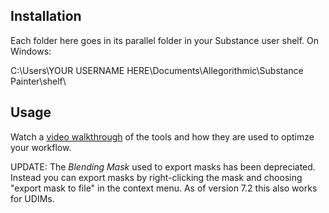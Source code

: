 <h2>Installation</h2>

Each folder here goes in its parallel folder in your Substance user shelf. On Windows:<p>

C:\Users\YOUR USERNAME HERE\Documents\Allegorithmic\Substance Painter\shelf\

<h2>Usage</h2>
Watch a <a href="https://vimeo.com/469364354">video walkthrough</a> of the tools and how they are used to optimze your workflow.

UPDATE: The *Blending Mask* used to export masks has been depreciated. Instead you can export masks by right-clicking the mask and choosing "export mask to file" in the context menu. As of version 7.2 this also works for UDIMs.   

